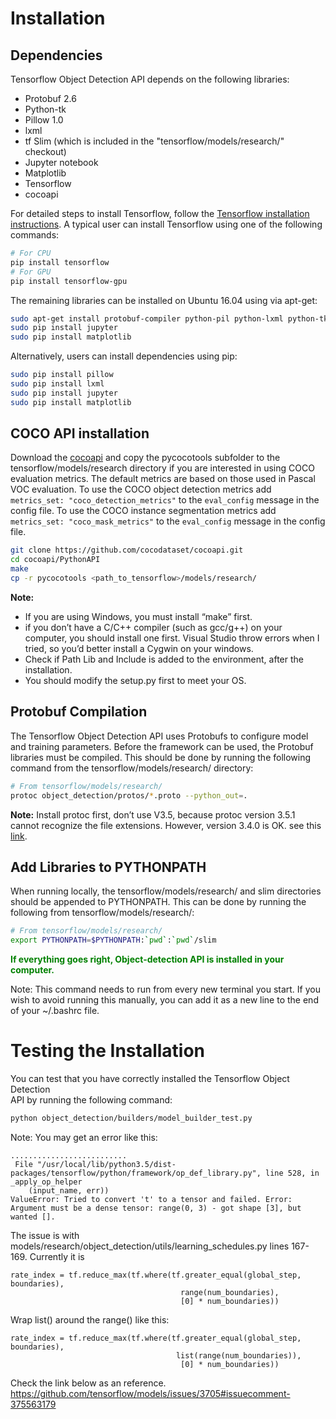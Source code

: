 # Installation
## Dependencies
Tensorflow Object Detection API depends on the following libraries:

*   Protobuf 2.6
*   Python-tk
*   Pillow 1.0
*   lxml
*   tf Slim (which is included in the "tensorflow/models/research/" checkout)
*   Jupyter notebook
*   Matplotlib
*   Tensorflow
*   cocoapi

For detailed steps to install Tensorflow, follow the [Tensorflow installation
instructions](https://www.tensorflow.org/install/). A typical user can install
Tensorflow using one of the following commands:

``` bash
# For CPU
pip install tensorflow
# For GPU
pip install tensorflow-gpu
```

The remaining libraries can be installed on Ubuntu 16.04 using via apt-get:

``` bash
sudo apt-get install protobuf-compiler python-pil python-lxml python-tk
sudo pip install jupyter
sudo pip install matplotlib
```

Alternatively, users can install dependencies using pip:

``` bash
sudo pip install pillow
sudo pip install lxml
sudo pip install jupyter
sudo pip install matplotlib
```

## COCO API installation

Download the
<a href="https://github.com/cocodataset/cocoapi" target=_blank>cocoapi</a> and
copy the pycocotools subfolder to the tensorflow/models/research directory if
you are interested in using COCO evaluation metrics. The default metrics are
based on those used in Pascal VOC evaluation. To use the COCO object detection
metrics add `metrics_set: "coco_detection_metrics"` to the `eval_config` message
in the config file. To use the COCO instance segmentation metrics add
`metrics_set: "coco_mask_metrics"` to the `eval_config` message in the config
file.

```bash
git clone https://github.com/cocodataset/cocoapi.git
cd cocoapi/PythonAPI
make
cp -r pycocotools <path_to_tensorflow>/models/research/
```
__Note:__
*  If you are using Windows, you must install “make” first.
*  if you don’t have a C/C++ compiler (such as gcc/g++) on your computer, you should install one first. Visual Studio throw errors when I tried, so you’d better install a Cygwin on your windows.
*  Check if Path Lib and Include is added to the environment, after the installation.
*  You should modify the setup.py first to meet your OS.

## Protobuf Compilation

The Tensorflow Object Detection API uses Protobufs to configure model and
training parameters. Before the framework can be used, the Protobuf libraries
must be compiled. This should be done by running the following command from
the tensorflow/models/research/ directory:


``` bash
# From tensorflow/models/research/
protoc object_detection/protos/*.proto --python_out=.
```
__Note:__
Install protoc first, don’t use V3.5, because protoc version 3.5.1 cannot recognize the file extensions. However, version 3.4.0 is OK. see this [link](https://github.com/tensorflow/models/issues/2930).
## Add Libraries to PYTHONPATH

When running locally, the tensorflow/models/research/ and slim directories
should be appended to PYTHONPATH. This can be done by running the following from
tensorflow/models/research/:


``` bash
# From tensorflow/models/research/
export PYTHONPATH=$PYTHONPATH:`pwd`:`pwd`/slim
```
<font color=green>__If everything goes right, Object-detection API is installed in your computer.__</font>

Note: This command needs to run from every new terminal you start. If you wish
to avoid running this manually, you can add it as a new line to the end of your
~/.bashrc file.

# Testing the Installation

You can test that you have correctly installed the Tensorflow Object Detection\
API by running the following command:

```bash
python object_detection/builders/model_builder_test.py
```

Note: You may get an error like this:
```
..........................
 File "/usr/local/lib/python3.5/dist-packages/tensorflow/python/framework/op_def_library.py", line 528, in _apply_op_helper
    (input_name, err))
ValueError: Tried to convert 't' to a tensor and failed. Error: Argument must be a dense tensor: range(0, 3) - got shape [3], but wanted [].
```
The issue is with models/research/object_detection/utils/learning_schedules.py lines 167-169. Currently it is
```
rate_index = tf.reduce_max(tf.where(tf.greater_equal(global_step, boundaries),
                                      range(num_boundaries),
                                      [0] * num_boundaries))
```
Wrap list() around the range() like this:
```
rate_index = tf.reduce_max(tf.where(tf.greater_equal(global_step, boundaries),
                                     list(range(num_boundaries)),
                                      [0] * num_boundaries))
```
Check the link below as an reference.
https://github.com/tensorflow/models/issues/3705#issuecomment-375563179
